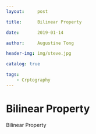 ```yaml
---
layout:     post

title:      Bilinear Property

date:       2019-01-14

author:     Augustine Tong

header-img: img/steve.jpg

catalog: true

tags:
    - Crptography
---
```


# Bilinear Property
Bilinear Property